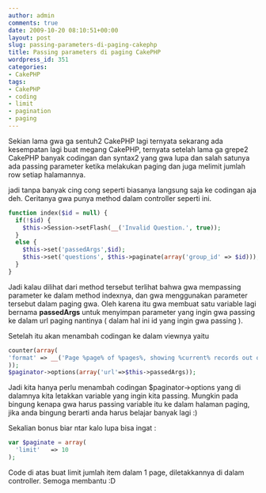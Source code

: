 ```yaml
---
author: admin
comments: true
date: 2009-10-20 08:10:51+00:00
layout: post
slug: passing-parameters-di-paging-cakephp
title: Passing parameters di paging CakePHP
wordpress_id: 351
categories:
- CakePHP
tags:
- CakePHP
- coding
- limit
- pagination
- paging
---
```


Sekian lama gwa ga sentuh2 CakePHP lagi ternyata sekarang ada kesempatan lagi buat megang CakePHP, ternyata setelah lama ga grepe2 CakePHP banyak codingan dan syntax2 yang gwa lupa dan salah satunya ada passing parameter ketika melakukan paging dan juga melimit jumlah row setiap halamannya.

jadi tanpa banyak cing cong seperti biasanya langsung saja ke codingan aja deh. Ceritanya gwa punya method dalam controller seperti ini.

``` php    
function index($id = null) {
  if(!$id) {
    $this->Session->setFlash(__('Invalid Question.', true));
  }
  else {
    $this->set('passedArgs',$id);
    $this->set('questions', $this->paginate(array('group_id' => $id)));
  }
}
```

Jadi kalau dilihat dari method tersebut terlihat bahwa gwa mempassing parameter ke dalam method indexnya, dan gwa menggunakan parameter tersebut dalam paging gwa. Oleh karena itu gwa membuat satu variable lagi bernama **passedArgs** untuk menyimpan parameter yang ingin gwa passing ke dalam url paging nantinya ( dalam hal ini id yang ingin gwa passing ).

Setelah itu akan menambah codingan ke dalam viewnya yaitu

``` php    
counter(array(
'format' => __('Page %page% of %pages%, showing %current% records out of %count% total, starting on record %start%, ending on %end%', true)
));
$paginator->options(array('url'=>$this->passedArgs));
```

Jadi kita hanya perlu menambah codingan $paginator->options yang di dalamnya kita letakkan variable yang ingin kita passing. Mungkin pada bingung kenapa gwa harus passing variable itu ke dalam halaman paging, jika anda bingung berarti anda harus belajar banyak lagi :)

Sekalian bonus biar ntar kalo lupa bisa ingat :
    
``` php
var $paginate = array(
  'limit'	=> 10
);
```

Code di atas buat limit jumlah item dalam 1 page, diletakkannya di dalam controller. Semoga membantu :D
